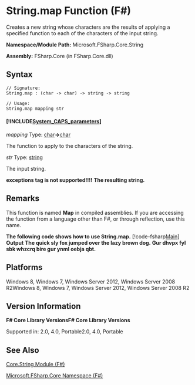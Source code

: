 # String.map Function (F#)

Creates a new string whose characters are the results of applying a specified function to each of the characters of the input string.

**Namespace/Module Path:** Microsoft.FSharp.Core.String

**Assembly:** FSharp.Core (in FSharp.Core.dll)


## Syntax

```
// Signature:
String.map : (char -> char) -> string -> string

// Usage:
String.map mapping str
```

#### [!INCLUDE[System_CAPS_parameters](//System/Token/System_CAPS_parameters_md.md)]
*mapping*
Type: [char](http://msdn.microsoft.com/en-us/library/3627f475-985b-4b4e-94d2-14f217c04958)**-&gt;**[char](http://msdn.microsoft.com/en-us/library/3627f475-985b-4b4e-94d2-14f217c04958)


The function to apply to the characters of the string.


*str*
Type: [string](http://msdn.microsoft.com/en-us/library/12b97856-ec80-4f70-a018-afb0753f755a)


The input string.



**exceptions tag is not supported!!!!**
**The resulting string.**
## Remarks
This function is named **Map** in compiled assemblies. If you are accessing the function from a language other than F#, or through reflection, use this name.

**The following code shows how to use String.map.**
[!code-fsharp[Main](snippets/fsstrings/snippet7.fs)]
**Output**
**The quick sly fox jumped over the lazy brown dog.**
**Gur dhvpx fyl sbk whzcrq bire gur ynml oebja qbt.**
## Platforms
Windows 8, Windows 7, Windows Server 2012, Windows Server 2008 R2Windows 8, Windows 7, Windows Server 2012, Windows Server 2008 R2


## Version Information
**F# Core Library VersionsF# Core Library Versions**

Supported in: 2.0, 4.0, Portable2.0, 4.0, Portable




## See Also
[Core.String Module &#40;F&#35;&#41;](Core.String+Module+%28FSharp%29.md)

[Microsoft.FSharp.Core Namespace &#40;F&#35;&#41;](Microsoft.FSharp.Core+Namespace+%28FSharp%29.md)

